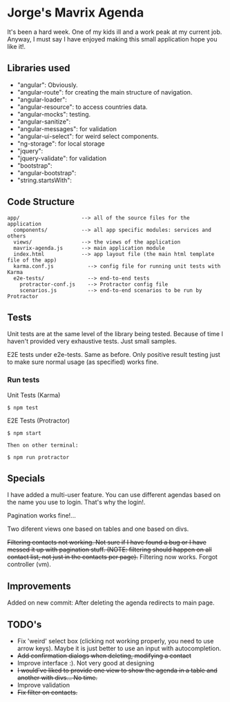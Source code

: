 # Jorge's Mavrix Agenda

It's been a hard week. One of my kids ill and a work peak at my current job. Anyway, I must say
I have enjoyed making this small application hope you like it!.

## Libraries used

- "angular": Obviously.
- "angular-route": for creating the main structure of navigation.
- "angular-loader":
- "angular-resource": to access countries data.
- "angular-mocks": testing.
- "angular-sanitize":
- "angular-messages": for validation
- "angular-ui-select": for weird select components.
- "ng-storage": for local storage
- "jquery":
- "jquery-validate": for validation
- "bootstrap":
- "angular-bootstrap":
- "string.startsWith":

## Code Structure

```
app/                    --> all of the source files for the application
  components/           --> all app specific modules: services and others
  views/                --> the views of the application
  mavrix-agenda.js      --> main application module
  index.html            --> app layout file (the main html template file of the app)
  karma.conf.js           --> config file for running unit tests with Karma
  e2e-tests/              --> end-to-end tests
    protractor-conf.js    --> Protractor config file
    scenarios.js          --> end-to-end scenarios to be run by Protractor
```

## Tests

Unit tests are at the same level of the library being tested. Because of time I haven't provided
very exhaustive tests. Just small samples.

E2E tests under e2e-tests. Same as before. Only positive result testing just to make sure normal
usage (as specified) works fine.

### Run tests
Unit Tests (Karma)

```
$ npm test

```
E2E Tests (Protractor)

```
$ npm start

Then on other terminal:

$ npm run protractor

```

## Specials

I have added a multi-user feature. You can use different agendas based on the name you use to login.
That's why the login!.

Pagination works fine!...

Two diferent views one based on tables and one based on divs.

~~Filtering contacts not working. Not sure if I have found a bug or I have messed it up with pagination stuff.
(NOTE: filtering should happen on all contact list, not just in the contacts per page).~~
Filtering now works. Forgot controller (vm).

## Improvements

Added on new commit: After deleting the agenda redirects to main page.


## TODO's

- Fix 'weird' select box (clicking not working properly, you need to use arrow keys). Maybe it is
just better to use an input with autocompletion.
- ~~Add confirmation dialogs when deleting, modifying a contact~~
- Improve interface :). Not very good at designing
- ~~I would've liked to provide one view to show the agenda in a table and another with divs... No
time.~~
- Improve validation
- ~~Fix filter on contacts.~~
